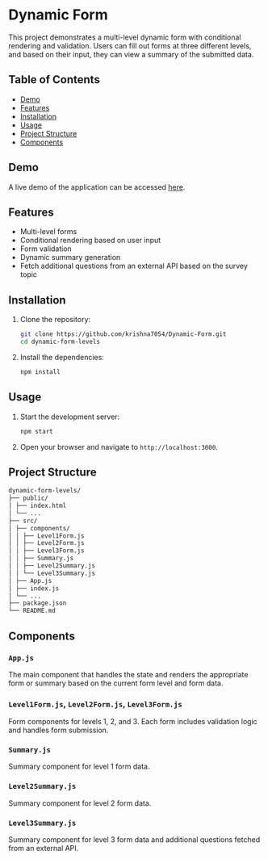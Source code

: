 # Dynamic Form 

This project demonstrates a multi-level dynamic form with conditional rendering and validation. Users can fill out forms at three different levels, and based on their input, they can view a summary of the submitted data.

## Table of Contents
- [Demo](#demo)
- [Features](#features)
- [Installation](#installation)
- [Usage](#usage)
- [Project Structure](#project-structure)
- [Components](#components)

## Demo

A live demo of the application can be accessed [here](https://scintillating-heliotrope-cc5c68.netlify.app).

## Features

- Multi-level forms
- Conditional rendering based on user input
- Form validation
- Dynamic summary generation
- Fetch additional questions from an external API based on the survey topic

## Installation

1. Clone the repository:
    ```sh
    git clone https://github.com/krishna7054/Dynamic-Form.git
    cd dynamic-form-levels
    ```

2. Install the dependencies:
    ```sh
    npm install
    ```

## Usage

1. Start the development server:
    ```sh
    npm start
    ```

2. Open your browser and navigate to `http://localhost:3000`.

## Project Structure
```sh
dynamic-form-levels/
├── public/
│ ├── index.html
│ └── ...
├── src/
│ ├── components/
│ │ ├── Level1Form.js
│ │ ├── Level2Form.js
│ │ ├── Level3Form.js
│ │ ├── Summary.js
│ │ ├── Level2Summary.js
│ │ └── Level3Summary.js
│ ├── App.js
│ ├── index.js
│ └── ...
├── package.json
└── README.md
```

## Components

### `App.js`

The main component that handles the state and renders the appropriate form or summary based on the current form level and form data.

### `Level1Form.js`, `Level2Form.js`, `Level3Form.js`

Form components for levels 1, 2, and 3. Each form includes validation logic and handles form submission.

### `Summary.js`

Summary component for level 1 form data.

### `Level2Summary.js`

Summary component for level 2 form data.

### `Level3Summary.js`

Summary component for level 3 form data and additional questions fetched from an external API.
